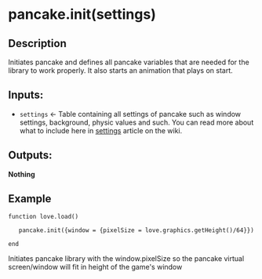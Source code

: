 # pancake.init(settings)

## Description

Initiates pancake and defines all pancake variables that are needed for the library to work properly. It also starts an animation that plays on start.

## Inputs:
* `settings` <- Table containing all settings of pancake such as window settings, background, physic values and such. You can read more about what to include here in [settings](https://github.com/pancake-library/pancake-wiki/wiki/settings) article on the wiki.

## Outputs:

**Nothing**

## Example

`function love.load()`

`	pancake.init({window = {pixelSize = love.graphics.getHeight()/64}})`

`end`

Initiates pancake library with the window.pixelSize so the pancake virtual screen/window will fit in height of the game's window
